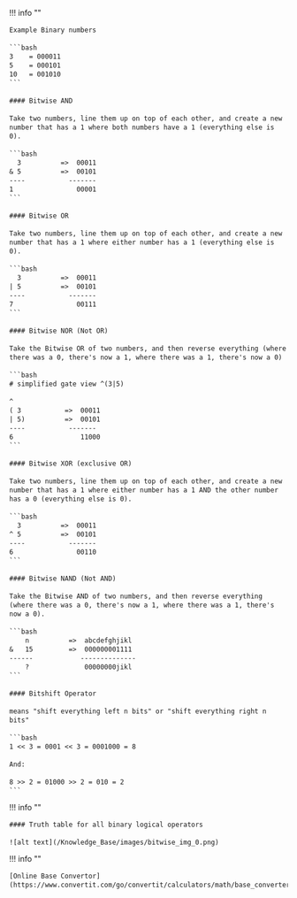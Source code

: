 !!! info ""

    Example Binary numbers

    ```bash
    3    = 000011
    5    = 000101
    10   = 001010
    ```

    #### Bitwise AND

    Take two numbers, line them up on top of each other, and create a new number that has a 1 where both numbers have a 1 (everything else is 0).

    ```bash
      3          =>  00011
    & 5          =>  00101
    ----           -------
    1                00001
    ```

    #### Bitwise OR

    Take two numbers, line them up on top of each other, and create a new number that has a 1 where either number has a 1 (everything else is 0).

    ```bash
      3          =>  00011
    | 5          =>  00101
    ----           -------
    7                00111
    ```

    #### Bitwise NOR (Not OR)

    Take the Bitwise OR of two numbers, and then reverse everything (where there was a 0, there's now a 1, where there was a 1, there's now a 0)

    ```bash
    # simplified gate view ^(3|5)

    ^
    ( 3           =>  00011
    | 5)          =>  00101
    ----           -------
    6                 11000 
    ```

    #### Bitwise XOR (exclusive OR)

    Take two numbers, line them up on top of each other, and create a new number that has a 1 where either number has a 1 AND the other number has a 0 (everything else is 0).

    ```bash
      3          =>  00011
    ^ 5          =>  00101
    ----           -------
    6                00110 
    ```

    #### Bitwise NAND (Not AND)

    Take the Bitwise AND of two numbers, and then reverse everything (where there was a 0, there's now a 1, where there was a 1, there's now a 0).

    ```bash
        n          =>  abcdefghjikl
    &   15         =>  000000001111
    ------            --------------
        ?              00000000jikl
    ```

    #### Bitshift Operator

    means "shift everything left n bits" or "shift everything right n bits"

    ```bash
    1 << 3 = 0001 << 3 = 0001000 = 8

    And:

    8 >> 2 = 01000 >> 2 = 010 = 2
    ```


!!! info ""

    #### Truth table for all binary logical operators

    ![alt text](/Knowledge_Base/images/bitwise_img_0.png)

!!! info ""

    [Online Base Convertor](https://www.convertit.com/go/convertit/calculators/math/base_converter.asp)
